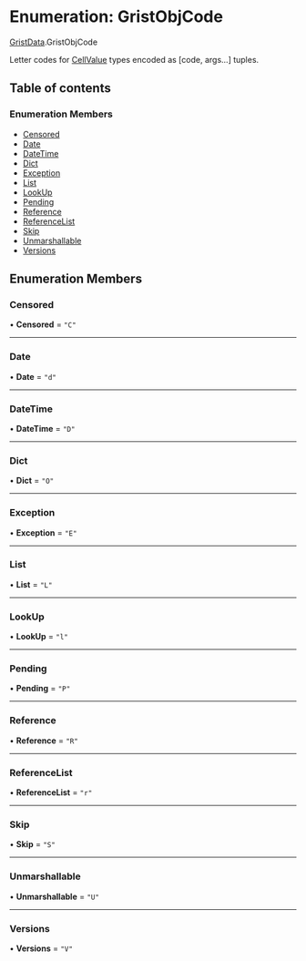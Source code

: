 # Enumeration: GristObjCode

[GristData](../modules/GristData.md).GristObjCode

Letter codes for [CellValue](../modules/GristData.md#cellvalue) types encoded as [code, args...] tuples.

## Table of contents

### Enumeration Members

- [Censored](GristData.GristObjCode.md#censored)
- [Date](GristData.GristObjCode.md#date)
- [DateTime](GristData.GristObjCode.md#datetime)
- [Dict](GristData.GristObjCode.md#dict)
- [Exception](GristData.GristObjCode.md#exception)
- [List](GristData.GristObjCode.md#list)
- [LookUp](GristData.GristObjCode.md#lookup)
- [Pending](GristData.GristObjCode.md#pending)
- [Reference](GristData.GristObjCode.md#reference)
- [ReferenceList](GristData.GristObjCode.md#referencelist)
- [Skip](GristData.GristObjCode.md#skip)
- [Unmarshallable](GristData.GristObjCode.md#unmarshallable)
- [Versions](GristData.GristObjCode.md#versions)

## Enumeration Members

### Censored

• **Censored** = ``"C"``

___

### Date

• **Date** = ``"d"``

___

### DateTime

• **DateTime** = ``"D"``

___

### Dict

• **Dict** = ``"O"``

___

### Exception

• **Exception** = ``"E"``

___

### List

• **List** = ``"L"``

___

### LookUp

• **LookUp** = ``"l"``

___

### Pending

• **Pending** = ``"P"``

___

### Reference

• **Reference** = ``"R"``

___

### ReferenceList

• **ReferenceList** = ``"r"``

___

### Skip

• **Skip** = ``"S"``

___

### Unmarshallable

• **Unmarshallable** = ``"U"``

___

### Versions

• **Versions** = ``"V"``
